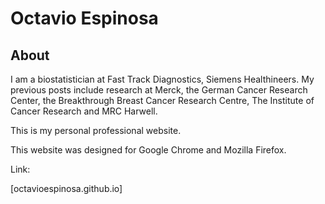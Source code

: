 # Octavio Espinosa

## About
I am a biostatistician at Fast Track Diagnostics, Siemens Healthineers. My previous posts include research at Merck, the German Cancer Research Center, the Breakthrough Breast Cancer Research Centre, The Institute of Cancer Research and MRC Harwell.

This is my personal professional website.

This website was designed for Google Chrome and Mozilla Firefox.

Link:

[octavioespinosa.github.io]
